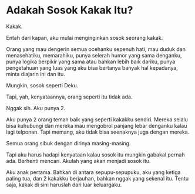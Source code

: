 # Adakah Sosok Kakak Itu?

Kakak.

Entah dari kapan, aku mulai menginginkan sosok seorang kakak.

Orang yang mau dengerin semua ocehanku sepenuh hati, mau duduk dan menasehatiku, memarahiku, punya selerah humor yang sama denganku, punya logika berpikir yang sama atau bahkan lebih baik dariku, punya pengetahuan yang luas yang aku bisa bertanya banyak hal kepadanya, minta diajarin ini dan itu.

Mungkin, sosok seperti Deku.

Tapi, yah, kenyataannya, orang seperti itu tidak ada.

Nggak sih. Aku punya 2.

Aku punya 2 orang teman baik yang seperti kakakku sendiri. Mereka selalu bisa kuhubungi dan mereka mau mengobrol panjang lebar denganku kalau lagi telponan. Tapi memang, aku tidak bisa seenaknya juga dengan mereka.

Semua orang sibuk dengan dirinya masing-masing.

Tapi aku harus hadapi kenyataan kalau sosok itu mungkin gabakal pernah ada. Berhenti mencari. Akulah yang akan menjadi sosok itu.

Aku anak pertama. Bahkan di antara sepupu-sepupuku, aku yang ketiga paling tua, dan 2 kakakku berjauhan, bahkan nggak yang sekenal itu. Tentu saja, kakak di sini haruslah dari luar keluargaku.
